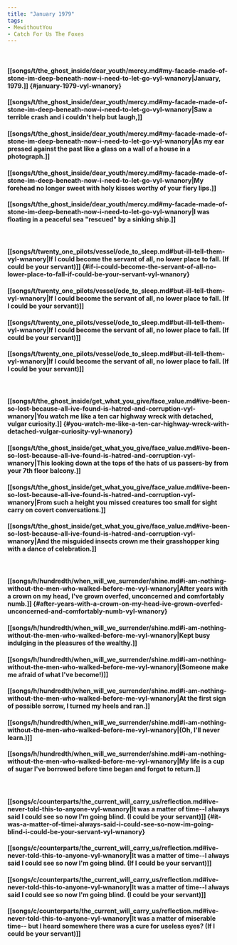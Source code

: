```yaml
---
title: "January 1979"
tags:
- MewithoutYou
- Catch For Us The Foxes
---
```

&nbsp;
#### [[songs/t/the_ghost_inside/dear_youth/mercy.md#my-facade-made-of-stone-im-deep-beneath-now-i-need-to-let-go-vyl-wnanory|January, 1979.]] {#january-1979-vyl-wnanory}
#### [[songs/t/the_ghost_inside/dear_youth/mercy.md#my-facade-made-of-stone-im-deep-beneath-now-i-need-to-let-go-vyl-wnanory|Saw a terrible crash and i couldn't help but laugh,]]
#### [[songs/t/the_ghost_inside/dear_youth/mercy.md#my-facade-made-of-stone-im-deep-beneath-now-i-need-to-let-go-vyl-wnanory|As my ear pressed against the past like a glass on a wall of a house in a photograph.]]
#### [[songs/t/the_ghost_inside/dear_youth/mercy.md#my-facade-made-of-stone-im-deep-beneath-now-i-need-to-let-go-vyl-wnanory|My forehead no longer sweet with holy kisses worthy of your fiery lips.]]
#### [[songs/t/the_ghost_inside/dear_youth/mercy.md#my-facade-made-of-stone-im-deep-beneath-now-i-need-to-let-go-vyl-wnanory|I was floating in a peaceful sea "rescued" by a sinking ship.]]
&nbsp;
#### [[songs/t/twenty_one_pilots/vessel/ode_to_sleep.md#but-ill-tell-them-vyl-wnanory|If I could become the servant of all, no lower place to fall. (If could be your servant)]] {#if-i-could-become-the-servant-of-all-no-lower-place-to-fall-if-could-be-your-servant-vyl-wnanory}
#### [[songs/t/twenty_one_pilots/vessel/ode_to_sleep.md#but-ill-tell-them-vyl-wnanory|If I could become the servant of all, no lower place to fall. (If I could be your servant)]]
#### [[songs/t/twenty_one_pilots/vessel/ode_to_sleep.md#but-ill-tell-them-vyl-wnanory|If I could become the servant of all, no lower place to fall. (If could be your servant)]]
#### [[songs/t/twenty_one_pilots/vessel/ode_to_sleep.md#but-ill-tell-them-vyl-wnanory|If I could become the servant of all, no lower place to fall. (If I could be your servant)]]
&nbsp;
#### [[songs/t/the_ghost_inside/get_what_you_give/face_value.md#ive-been-so-lost-because-all-ive-found-is-hatred-and-corruption-vyl-wnanory|You watch me like a ten car highway wreck with detached, vulgar curiosity.]] {#you-watch-me-like-a-ten-car-highway-wreck-with-detached-vulgar-curiosity-vyl-wnanory}
#### [[songs/t/the_ghost_inside/get_what_you_give/face_value.md#ive-been-so-lost-because-all-ive-found-is-hatred-and-corruption-vyl-wnanory|This looking down at the tops of the hats of us passers-by from your 7th floor balcony.]]
#### [[songs/t/the_ghost_inside/get_what_you_give/face_value.md#ive-been-so-lost-because-all-ive-found-is-hatred-and-corruption-vyl-wnanory|From such a height you missed creatures too small for sight carry on covert conversations.]]
#### [[songs/t/the_ghost_inside/get_what_you_give/face_value.md#ive-been-so-lost-because-all-ive-found-is-hatred-and-corruption-vyl-wnanory|And the misguided insects crown me their grasshopper king with a dance of celebration.]]
&nbsp;
#### [[songs/h/hundredth/when_will_we_surrender/shine.md#i-am-nothing-without-the-men-who-walked-before-me-vyl-wnanory|After years with a crown on my head, I've grown overfed, unconcerned and comfortably numb.]] {#after-years-with-a-crown-on-my-head-ive-grown-overfed-unconcerned-and-comfortably-numb-vyl-wnanory}
#### [[songs/h/hundredth/when_will_we_surrender/shine.md#i-am-nothing-without-the-men-who-walked-before-me-vyl-wnanory|Kept busy indulging in the pleasures of the wealthy.]]
#### [[songs/h/hundredth/when_will_we_surrender/shine.md#i-am-nothing-without-the-men-who-walked-before-me-vyl-wnanory|(Someone make me afraid of what I've become!)]]
#### [[songs/h/hundredth/when_will_we_surrender/shine.md#i-am-nothing-without-the-men-who-walked-before-me-vyl-wnanory|At the first sign of possible sorrow, I turned my heels and ran.]]
#### [[songs/h/hundredth/when_will_we_surrender/shine.md#i-am-nothing-without-the-men-who-walked-before-me-vyl-wnanory|(Oh, I'll never learn.)]]
#### [[songs/h/hundredth/when_will_we_surrender/shine.md#i-am-nothing-without-the-men-who-walked-before-me-vyl-wnanory|My life is a cup of sugar I've borrowed before time began and forgot to return.]]
&nbsp;
#### [[songs/c/counterparts/the_current_will_carry_us/reflection.md#ive-never-told-this-to-anyone-vyl-wnanory|It was a matter of time--I always said I could see so now I'm going blind. (I could be your servant)]] {#it-was-a-matter-of-timei-always-said-i-could-see-so-now-im-going-blind-i-could-be-your-servant-vyl-wnanory}
#### [[songs/c/counterparts/the_current_will_carry_us/reflection.md#ive-never-told-this-to-anyone-vyl-wnanory|It was a matter of time--I always said I could see so now I'm going blind. (If I could be your servant)]]
#### [[songs/c/counterparts/the_current_will_carry_us/reflection.md#ive-never-told-this-to-anyone-vyl-wnanory|It was a matter of time--I always said I could see so now I'm going blind. (I could be your servant)]]
#### [[songs/c/counterparts/the_current_will_carry_us/reflection.md#ive-never-told-this-to-anyone-vyl-wnanory|It was a matter of miserable time-- but I heard somewhere there was a cure for useless eyes? (If I could be your servant)]]
